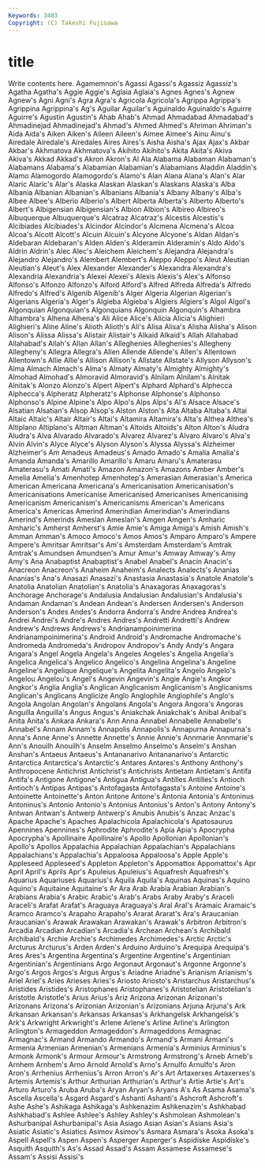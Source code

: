 ```yaml
---
Keywords: 3403 
Copyright: (C) Takeshi Fujisawa
---
```


# title

Write contents here.
Agamemnon's
Agassi Agassi's Agassiz Agassiz's Agatha Agatha's Aggie Aggie's Aglaia Aglaia's
Agnes Agnes's Agnew Agnew's Agni Agni's Agra Agra's Agricola Agricola's
Agrippa Agrippa's Agrippina Agrippina's Ag's Aguilar Aguilar's Aguinaldo Aguinaldo's Aguirre
Aguirre's Agustin Agustin's Ahab Ahab's Ahmad Ahmadabad Ahmadabad's Ahmadinejad Ahmadinejad's
Ahmad's Ahmed Ahmed's Ahriman Ahriman's Aida Aida's Aiken Aiken's Aileen
Aileen's Aimee Aimee's Ainu Ainu's Airedale Airedale's Airedales Aires Aires's
Aisha Aisha's Ajax Ajax's Akbar Akbar's Akhmatova Akhmatova's Akihito Akihito's
Akita Akita's Akiva Akiva's Akkad Akkad's Akron Akron's Al Ala
Alabama Alabaman Alabaman's Alabamans Alabama's Alabamian Alabamian's Alabamians Aladdin Aladdin's
Alamo Alamogordo Alamogordo's Alamo's Alan Alana Alana's Alan's Alar Alaric
Alaric's Alar's Alaska Alaskan Alaskan's Alaskans Alaska's Alba Albania Albanian
Albanian's Albanians Albania's Albany Albany's Alba's Albee Albee's Alberio Alberio's
Albert Alberta Alberta's Alberto Alberto's Albert's Albigensian Albigensian's Albion Albion's
Albireo Albireo's Albuquerque Albuquerque's Alcatraz Alcatraz's Alcestis Alcestis's Alcibiades Alcibiades's
Alcindor Alcindor's Alcmena Alcmena's Alcoa Alcoa's Alcott Alcott's Alcuin Alcuin's
Alcyone Alcyone's Aldan Aldan's Aldebaran Aldebaran's Alden Alden's Alderamin Alderamin's
Aldo Aldo's Aldrin Aldrin's Alec Alec's Aleichem Aleichem's Alejandra Alejandra's
Alejandro Alejandro's Alembert Alembert's Aleppo Aleppo's Aleut Aleutian Aleutian's Aleut's
Alex Alexander Alexander's Alexandra Alexandra's Alexandria Alexandria's Alexei Alexei's Alexis
Alexis's Alex's Alfonso Alfonso's Alfonzo Alfonzo's Alford Alford's Alfred Alfreda
Alfreda's Alfredo Alfredo's Alfred's Algenib Algenib's Alger Algeria Algerian Algerian's
Algerians Algeria's Alger's Algieba Algieba's Algiers Algiers's Algol Algol's Algonquian
Algonquian's Algonquians Algonquin Algonquin's Alhambra Alhambra's Alhena Alhena's Ali Alice
Alice's Alicia Alicia's Alighieri Alighieri's Aline Aline's Alioth Alioth's Ali's
Alisa Alisa's Alisha Alisha's Alison Alison's Alissa Alissa's Alistair Alistair's
Alkaid Alkaid's Allah Allahabad Allahabad's Allah's Allan Allan's Alleghenies Alleghenies's
Allegheny Allegheny's Allegra Allegra's Allen Allende Allende's Allen's Allentown Allentown's
Allie Allie's Allison Allison's Allstate Allstate's Allyson Allyson's Alma Almach
Almach's Alma's Almaty Almaty's Almighty Almighty's Almohad Almohad's Almoravid Almoravid's
Alnilam Alnilam's Alnitak Alnitak's Alonzo Alonzo's Alpert Alpert's Alphard Alphard's
Alphecca Alphecca's Alpheratz Alpheratz's Alphonse Alphonse's Alphonso Alphonso's Alpine Alpine's
Alpo Alpo's Alps Alps's Al's Alsace Alsace's Alsatian Alsatian's Alsop
Alsop's Alston Alston's Alta Altaba Altaba's Altai Altaic Altaic's Altair
Altair's Altai's Altamira Altamira's Alta's Althea Althea's Altiplano Altiplano's Altman
Altman's Altoids Altoids's Alton Alton's Aludra Aludra's Alva Alvarado Alvarado's
Alvarez Alvarez's Alvaro Alvaro's Alva's Alvin Alvin's Alyce Alyce's Alyson
Alyson's Alyssa Alyssa's Alzheimer Alzheimer's Am Amadeus Amadeus's Amado Amado's
Amalia Amalia's Amanda Amanda's Amarillo Amarillo's Amaru Amaru's Amaterasu Amaterasu's
Amati Amati's Amazon Amazon's Amazons Amber Amber's Amelia Amelia's Amenhotep
Amenhotep's Amerasian Amerasian's America American Americana Americana's Americanisation Americanisation's Americanisations
Americanise Americanised Americanises Americanising Americanism Americanism's Americanisms American's Americans America's
Americas Amerind Amerindian Amerindian's Amerindians Amerind's Amerinds Ameslan Ameslan's Amgen
Amgen's Amharic Amharic's Amherst Amherst's Amie Amie's Amiga Amiga's Amish
Amish's Amman Amman's Amoco Amoco's Amos Amos's Amparo Amparo's Ampere
Ampere's Amritsar Amritsar's Am's Amsterdam Amsterdam's Amtrak Amtrak's Amundsen Amundsen's
Amur Amur's Amway Amway's Amy Amy's Ana Anabaptist Anabaptist's Anabel
Anabel's Anacin Anacin's Anacreon Anacreon's Anaheim Anaheim's Analects Analects's Ananias
Ananias's Ana's Anasazi Anasazi's Anastasia Anastasia's Anatole Anatole's Anatolia Anatolian
Anatolian's Anatolia's Anaxagoras Anaxagoras's Anchorage Anchorage's Andalusia Andalusian Andalusian's Andalusia's
Andaman Andaman's Andean Andean's Andersen Andersen's Anderson Anderson's Andes Andes's
Andorra Andorra's Andre Andrea Andrea's Andrei Andrei's Andre's Andres Andres's
Andretti Andretti's Andrew Andrew's Andrews Andrews's Andrianampoinimerina Andrianampoinimerina's Android Android's
Andromache Andromache's Andromeda Andromeda's Andropov Andropov's Andy Andy's Angara Angara's
Angel Angela Angela's Angeles Angeles's Angelia Angelia's Angelica Angelica's Angelico
Angelico's Angelina Angelina's Angeline Angeline's Angelique Angelique's Angelita Angelita's Angelo
Angelo's Angelou Angelou's Angel's Angevin Angevin's Angie Angie's Angkor Angkor's
Anglia Anglia's Anglican Anglicanism Anglicanism's Anglicanisms Anglican's Anglicans Anglicize Anglo
Anglophile Anglophile's Anglo's Angola Angolan Angolan's Angolans Angola's Angora Angora's
Angoras Anguilla Anguilla's Angus Angus's Aniakchak Aniakchak's Anibal Anibal's Anita
Anita's Ankara Ankara's Ann Anna Annabel Annabelle Annabelle's Annabel's Annam
Annam's Annapolis Annapolis's Annapurna Annapurna's Anna's Anne Anne's Annette Annette's
Annie Annie's Annmarie Annmarie's Ann's Anouilh Anouilh's Anselm Anselmo Anselmo's
Anselm's Anshan Anshan's Antaeus Antaeus's Antananarivo Antananarivo's Antarctic Antarctica Antarctica's
Antarctic's Antares Antares's Anthony Anthony's Anthropocene Antichrist Antichrist's Antichrists Antietam
Antietam's Antifa Antifa's Antigone Antigone's Antigua Antigua's Antilles Antilles's Antioch
Antioch's Antipas Antipas's Antofagasta Antofagasta's Antoine Antoine's Antoinette Antoinette's Anton
Antone Antone's Antonia Antonia's Antoninus Antoninus's Antonio Antonio's Antonius Antonius's
Anton's Antony Antony's Antwan Antwan's Antwerp Antwerp's Anubis Anubis's Anzac
Anzac's Apache Apache's Apaches Apalachicola Apalachicola's Apatosaurus Apennines Apennines's Aphrodite
Aphrodite's Apia Apia's Apocrypha Apocrypha's Apollinaire Apollinaire's Apollo Apollonian Apollonian's
Apollo's Apollos Appalachia Appalachian Appalachian's Appalachians Appalachians's Appalachia's Appaloosa Appaloosa's
Apple Apple's Appleseed Appleseed's Appleton Appleton's Appomattox Appomattox's Apr April
April's Aprils Apr's Apuleius Apuleius's Aquafresh Aquafresh's Aquarius Aquariuses Aquarius's
Aquila Aquila's Aquinas Aquinas's Aquino Aquino's Aquitaine Aquitaine's Ar Ara
Arab Arabia Arabian Arabian's Arabians Arabia's Arabic Arabic's Arab's Arabs
Araby Araby's Araceli Araceli's Arafat Arafat's Araguaya Araguaya's Aral Aral's
Aramaic Aramaic's Aramco Aramco's Arapaho Arapaho's Ararat Ararat's Ara's Araucanian
Araucanian's Arawak Arawakan Arawakan's Arawak's Arbitron Arbitron's Arcadia Arcadian Arcadian's
Arcadia's Archean Archean's Archibald Archibald's Archie Archie's Archimedes Archimedes's Arctic
Arctic's Arcturus Arcturus's Arden Arden's Arduino Arduino's Arequipa Arequipa's Ares
Ares's Argentina Argentina's Argentine Argentine's Argentinian Argentinian's Argentinians Argo Argonaut
Argonaut's Argonne Argonne's Argo's Argos Argos's Argus Argus's Ariadne Ariadne's
Arianism Arianism's Ariel Ariel's Aries Arieses Aries's Ariosto Ariosto's Aristarchus
Aristarchus's Aristides Aristides's Aristophanes Aristophanes's Aristotelian Aristotelian's Aristotle Aristotle's Arius
Arius's Ariz Arizona Arizonan Arizonan's Arizonans Arizona's Arizonian Arizonian's Arizonians
Arjuna Arjuna's Ark Arkansan Arkansan's Arkansas Arkansas's Arkhangelsk Arkhangelsk's Ark's
Arkwright Arkwright's Arlene Arlene's Arline Arline's Arlington Arlington's Armageddon Armageddon's
Armageddons Armagnac Armagnac's Armand Armando Armando's Armand's Armani Armani's Armenia
Armenian Armenian's Armenians Armenia's Arminius Arminius's Armonk Armonk's Armour Armour's
Armstrong Armstrong's Arneb Arneb's Arnhem Arnhem's Arno Arnold Arnold's Arno's
Arnulfo Arnulfo's Aron Aron's Arrhenius Arrhenius's Arron Arron's Ar's Art
Artaxerxes Artaxerxes's Artemis Artemis's Arthur Arthurian Arthurian's Arthur's Artie Artie's
Art's Arturo Arturo's Aruba Aruba's Aryan Aryan's Aryans A's As
Asama Asama's Ascella Ascella's Asgard Asgard's Ashanti Ashanti's Ashcroft Ashcroft's
Ashe Ashe's Ashikaga Ashikaga's Ashkenazim Ashkenazim's Ashkhabad Ashkhabad's Ashlee Ashlee's
Ashley Ashley's Ashmolean Ashmolean's Ashurbanipal Ashurbanipal's Asia Asiago Asian Asian's
Asians Asia's Asiatic Asiatic's Asiatics Asimov Asimov's Asmara Asmara's Asoka
Asoka's Aspell Aspell's Aspen Aspen's Asperger Asperger's Aspidiske Aspidiske's Asquith
Asquith's As's Assad Assad's Assam Assamese Assamese's Assam's Assisi Assisi's
